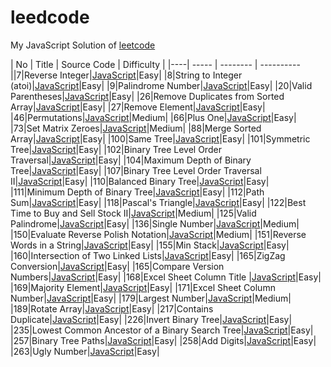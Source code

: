 leedcode
========
My JavaScript Solution of [leetcode](http://oj.leetcode.com/problems/)


| No | Title | Source Code | Difficulty |
|----| ----- | -------- | ---------- ||7|Reverse Integer|[JavaScript](https://github.com/duteng/leedcode/tree/master/Algorithms/Reverse%20Integer)|Easy|
|8|String to Integer (atoi)|[JavaScript](https://github.com/duteng/leedcode/tree/master/Algorithms/String%20to%20Integer%20(atoi))|Easy|
|9|Palindrome Number|[JavaScript](https://github.com/duteng/leedcode/tree/master/Algorithms/Palindrome%20Number)|Easy|
|20|Valid Parentheses|[JavaScript](https://github.com/duteng/leedcode/tree/master/Algorithms/Valid%20Parentheses)|Easy|
|26|Remove Duplicates from Sorted Array|[JavaScript](https://github.com/duteng/leedcode/tree/master/Algorithms/Remove%20Duplicates%20from%20Sorted%20Array)|Easy|
|27|Remove Element|[JavaScript](https://github.com/duteng/leedcode/tree/master/Algorithms/Remove%20Element)|Easy|
|46|Permutations|[JavaScript](https://github.com/duteng/leedcode/tree/master/Algorithms/Permutations)|Medium|
|66|Plus One|[JavaScript](https://github.com/duteng/leedcode/tree/master/Algorithms/Plus%20One)|Easy|
|73|Set Matrix Zeroes|[JavaScript](https://github.com/duteng/leedcode/tree/master/Algorithms/Set%20Matrix%20Zeroes)|Medium|
|88|Merge Sorted Array|[JavaScript](https://github.com/duteng/leedcode/tree/master/Algorithms/Merge%20Sorted%20Array)|Easy|
|100|Same Tree|[JavaScript](https://github.com/duteng/leedcode/tree/master/Algorithms/Same%20Tree)|Easy|
|101|Symmetric Tree|[JavaScript](https://github.com/duteng/leedcode/tree/master/Algorithms/Symmetric%20Tree)|Easy|
|102|Binary Tree Level Order Traversal|[JavaScript](https://github.com/duteng/leedcode/tree/master/Algorithms/Binary%20Tree%20Level%20Order%20Traversal)|Easy|
|104|Maximum Depth of Binary Tree|[JavaScript](https://github.com/duteng/leedcode/tree/master/Algorithms/Maximum%20Depth%20of%20Binary%20Tree)|Easy|
|107|Binary Tree Level Order Traversal II|[JavaScript](https://github.com/duteng/leedcode/tree/master/Algorithms/Binary%20Tree%20Level%20Order%20Traversal%20II)|Easy|
|110|Balanced Binary Tree|[JavaScript](https://github.com/duteng/leedcode/tree/master/Algorithms/Balanced%20Binary%20Tree)|Easy|
|111|Minimum Depth of Binary Tree|[JavaScript](https://github.com/duteng/leedcode/tree/master/Algorithms/Minimum%20Depth%20of%20Binary%20Tree)|Easy|
|112|Path Sum|[JavaScript](https://github.com/duteng/leedcode/tree/master/Algorithms/Path%20Sum)|Easy|
|118|Pascal's Triangle|[JavaScript](https://github.com/duteng/leedcode/tree/master/Algorithms/Pascal's%20Triangle)|Easy|
|122|Best Time to Buy and Sell Stock II|[JavaScript](https://github.com/duteng/leedcode/tree/master/Algorithms/Best%20Time%20to%20Buy%20and%20Sell%20Stock%20II)|Medium|
|125|Valid Palindrome|[JavaScript](https://github.com/duteng/leedcode/tree/master/Algorithms/Valid%20Palindrome)|Easy|
|136|Single Number|[JavaScript](https://github.com/duteng/leedcode/tree/master/Algorithms/Single%20Number)|Medium|
|150|Evaluate Reverse Polish Notation|[JavaScript](https://github.com/duteng/leedcode/tree/master/Algorithms/Evaluate%20Reverse%20Polish%20Notation)|Medium|
|151|Reverse Words in a String|[JavaScript](https://github.com/duteng/leedcode/tree/master/Algorithms/Reverse%20Words%20in%20a%20String)|Easy|
|155|Min Stack|[JavaScript](https://github.com/duteng/leedcode/tree/master/Algorithms/Min%20Stack)|Easy|
|160|Intersection of Two Linked Lists|[JavaScript](https://github.com/duteng/leedcode/tree/master/Algorithms/Intersection%20of%20Two%20Linked%20Lists)|Easy|
|165|ZigZag Conversion|[JavaScript](https://github.com/duteng/leedcode/tree/master/Algorithms/ZigZag%20Conversion)|Easy|
|165|Compare Version Numbers|[JavaScript](https://github.com/duteng/leedcode/tree/master/Algorithms/Compare%20Version%20Numbers)|Easy|
|168|Excel Sheet Column Title |[JavaScript](https://github.com/duteng/leedcode/tree/master/Algorithms/Excel%20Sheet%20Column%20Title%20)|Easy|
|169|Majority Element|[JavaScript](https://github.com/duteng/leedcode/tree/master/Algorithms/Majority%20Element)|Easy|
|171|Excel Sheet Column Number|[JavaScript](https://github.com/duteng/leedcode/tree/master/Algorithms/Excel%20Sheet%20Column%20Number)|Easy|
|179|Largest Number|[JavaScript](https://github.com/duteng/leedcode/tree/master/Algorithms/Largest%20Number)|Medium|
|189|Rotate Array|[JavaScript](https://github.com/duteng/leedcode/tree/master/Algorithms/Rotate%20Array)|Easy|
|217|Contains Duplicate|[JavaScript](https://github.com/duteng/leedcode/tree/master/Algorithms/Contains%20Duplicate)|Easy|
|226|Invert Binary Tree|[JavaScript](https://github.com/duteng/leedcode/tree/master/Algorithms/Invert%20Binary%20Tree)|Easy|
|235|Lowest Common Ancestor of a Binary Search Tree|[JavaScript](https://github.com/duteng/leedcode/tree/master/Algorithms/Lowest%20Common%20Ancestor%20of%20a%20Binary%20Search%20Tree)|Easy|
|257|Binary Tree Paths|[JavaScript](https://github.com/duteng/leedcode/tree/master/Algorithms/Binary%20Tree%20Paths)|Easy|
|258|Add Digits|[JavaScript](https://github.com/duteng/leedcode/tree/master/Algorithms/Add%20Digits)|Easy|
|263|Ugly Number|[JavaScript](https://github.com/duteng/leedcode/tree/master/Algorithms/Ugly%20Number)|Easy|
